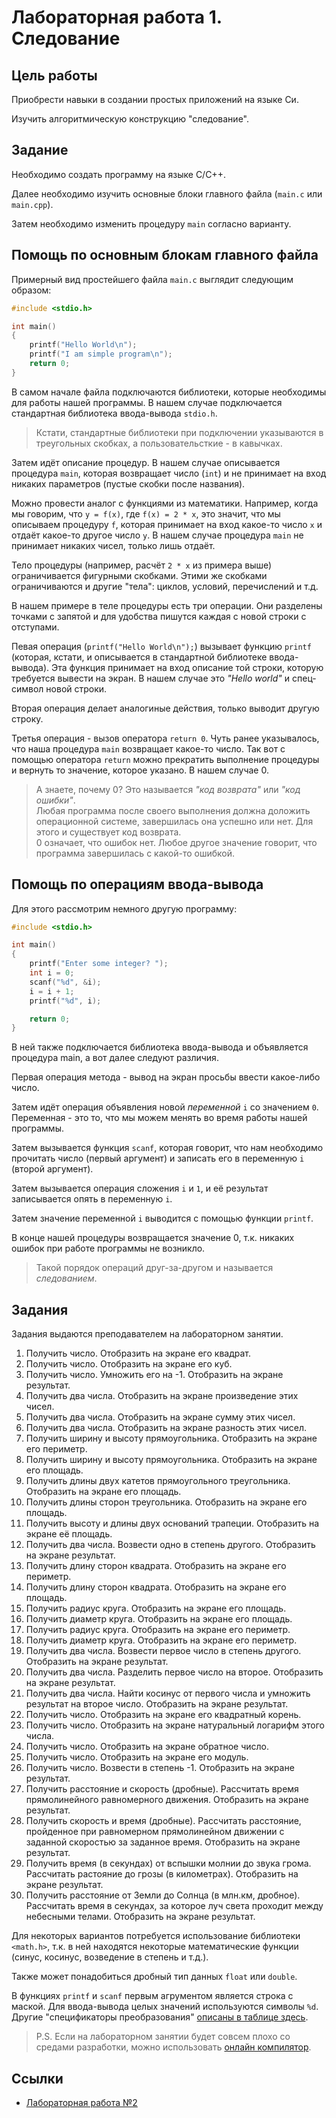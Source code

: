 # Лабораторная работа 1. Следование

## Цель работы

Приобрести навыки в создании простых приложений на языке Си.

Изучить алгоритмическую конструкцию "следование".

## Задание

Необходимо создать программу на языке C/C++.

Далее необходимо изучить основные блоки главного файла (`main.c` или `main.cpp`).

Затем необходимо изменить процедуру `main` согласно варианту.

## Помощь по основным блокам главного файла

Примерный вид простейшего файла `main.c` выглядит следующим образом:

```c
#include <stdio.h>

int main()
{
    printf("Hello World\n");
    printf("I am simple program\n");
    return 0;
}
```

В самом начале файла подключаются библиотеки, которые необходимы для работы нашей программы.
В нашем случае подключается стандартная библиотека ввода-вывода `stdio.h`.

> Кстати, стандартные библиотеки при подключении указываются в треугольных скобках, а пользовательсткие - в кавычках.

Затем идёт описание процедур.
В нашем случае описывается процедура `main`, которая возвращает число (`int`) и не принимает на вход никаких параметров (пустые скобки после названия).

Можно провести аналог с функциями из математики.
Например, когда мы говорим, что `y = f(x)`, где `f(x) = 2 * x`, это значит, что мы описываем процедуру `f`, которая принимает на вход какое-то число `x` и отдаёт какое-то другое число `y`.
В нашем случае процедура `main` не принимает никаких чисел, только лишь отдаёт.

Тело процедуры (например, расчёт `2 * x` из примера выше) ограничивается фигурными скобками.
Этими же скобками ограничиваются и другие "тела": циклов, условий, перечислений и т.д.

В нашем примере в теле процедуры есть три операции.
Они разделены точками с запятой и для удобства пишутся каждая с новой строки с отступами.

Певая операция (`printf("Hello World\n");`) вызывает функцию `printf` (которая, кстати, и описывается в стандартной библиотеке ввода-вывода).
Эта функция принимает на вход описание той строки, которую требуется вывести на экран.
В нашем случае это _"Hello world"_ и спец-символ новой строки.

Вторая операция делает аналогиные действия, только выводит другую строку.

Третья операция - вызов оператора `return 0`.
Чуть ранее указывалось, что наша процедура `main` возвращает какое-то число.
Так вот с помощью оператора `return` можно прекратить выполнение процедуры и вернуть то значение, которое указано.
В нашем случае 0.

> А знаете, почему 0?
> Это называется _"код возврата"_ или _"код ошибки"_. \
> Любая программа после своего выполнения должна доложить операционной системе, завершилась она успешно или нет.
> Для этого и существует код возврата. \
> 0 означает, что ошибок нет.
> Любое другое значение говорит, что программа завершилась с какой-то ошибкой.

## Помощь по операциям ввода-вывода

Для этого рассмотрим немного другую программу:

```c
#include <stdio.h>

int main()
{
    printf("Enter some integer? ");
    int i = 0;
    scanf("%d", &i);
    i = i + 1;
    printf("%d", i);

    return 0;
}
```

В ней также подключается библиотека ввода-вывода и объявляется процедура main, а вот далее следуют различия.

Первая операция метода - вывод на экран просьбы ввести какое-либо число.

Затем идёт операция объявления новой _переменной_ `i` со значением `0`.
Переменная - это то, что мы можем менять во время работы нашей программы.

Затем вызывается функция `scanf`, которая говорит, что нам необходимо прочитать число (первый аргумент) и записать его в переменную `i` (второй аргумент).

Затем вызывается операция сложения `i` и `1`, и её результат записывается опять в переменную `i`.

Затем значение переменной `i` выводится с помощью функции `printf`.

В конце нашей процедуры возвращается значение 0, т.к. никаких ошибок при работе программы не возникло.

> Такой порядок операций друг-за-другом и называется _следованием_.

## Задания

Задания выдаются преподавателем на лабораторном занятии.

1. Получить число. Отобразить на экране его квадрат. 
2. Получить число. Отобразить на экране его куб.
3. Получить число. Умножить его на -1. Отобразить на экране результат.
4. Получить два числа. Отобразить на экране произведение этих чисел.
5. Получить два числа. Отобразить на экране сумму этих чисел.
6. Получить два числа. Отобразить на экране разность этих чисел.
7. Получить ширину и высоту прямоугольника. Отобразить на экране его периметр.
8. Получить ширину и высоту прямоугольника. Отобразить на экране его площадь.
9.  Получить длины двух катетов прямоугольного треугольника. Отобразить на экране его площадь.
10. Получить длины сторон треугольника. Отобразить на экране его площадь.
11. Получить высоту и длины двух оснований трапеции. Отобразить на экране её площадь.
12. Получить два числа. Возвести одно в степень другого. Отобразить на экране результат.
13. Получить длину сторон квадрата. Отобразить на экране его периметр.
14. Получить длину сторон квадрата. Отобразить на экране его площадь.
15. Получить радиус круга. Отобразить на экране его площадь.
16. Получить диаметр круга. Отобразить на экране его площадь.
17. Получить радиус круга. Отобразить на экране его периметр.
18. Получить диаметр круга. Отобразить на экране его периметр.
19. Получить два числа. Возвести первое число в степень другого. Отобразить на экране результат.
20. Получить два числа. Разделить первое число на второе. Отобразить на экране результат.
21. Получить два числа. Найти косинус от первого числа и умножить результат на второе число. Отобразить на экране результат.
22. Получить число. Отобразить на экране его квадратный корень.
23. Получить число. Отобразить на экране натуральный логарифм этого числа.
24. Получить число. Отобразить на экране обратное число.
25. Получить число. Отобразить на экране его модуль.
26. Получить число. Возвести в степень -1. Отобразить на экране результат.
27. Получить расстояние и скорость (дробные). Рассчитать время прямолинейного равномерного движения. Отобразить на экране результат.
28. Получить скорость и время (дробные). Рассчитать расстояние, пройденное при равномерном прямолинейном движении с заданной скоростью за заданное время. Отобразить на экране результат.
29. Получить время (в секундах) от вспышки молнии до звука грома. Рассчитать растояние до грозы (в километрах). Отобразить на экране результат.
30. Получить расстояние от Земли до Солнца (в млн.км, дробное). Рассчитать время в секундах, за которое луч света проходит между небесными телами. Отобразить на экране результат.

Для некоторых вариантов потребуется использование библиотеки `<math.h>`, т.к. в ней находятся некоторые математические функции (синус, косинус, возведение в степень и т.д.).

Также может понадобиться дробный тип данных `float` или `double`.

В функциях `printf` и `scanf` первым агрументом является строка с маской.
Для ввода-вывода целых значений используются символы `%d`.
Другие "спецификаторы преобразования" [описаны в таблице здесь](https://cpp.com.ru/shildt_spr_po_c/08/0804.html).

> P.S.
> Если на лабораторном занятии будет совсем плохо со средами разработки, можно использовать [онлайн компилятор](https://www.onlinegdb.com/online_c_compiler).

## Ссылки

* [Лабораторная работа №2](../cw02/README.md)